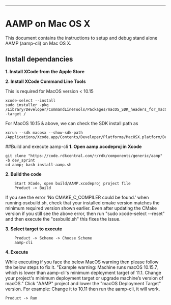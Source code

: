 ---

# AAMP on Mac OS X

This document contains the instructions to setup and debug stand alone AAMP (aamp-cli) on Mac OS X.

## Install dependancies

**1. Install XCode from the Apple Store**

**2. Install XCode Command Line Tools**

This is required for MacOS version < 10.15

```
xcode-select --install
sudo installer -pkg /Library/Developer/CommandLineTools/Packages/macOS_SDK_headers_for_macOS_<version>.pkg -target /
```

For MacOS 10.15 & above, we can check the SDK install path as
```
xcrun --sdk macosx --show-sdk-path
/Applications/Xcode.app/Contents/Developer/Platforms/MacOSX.platform/Developer/SDKs/MacOSX10.15.sdk
```


##Build and execute aamp-cli
**1. Open aamp.xcodeproj in Xcode**

```
git clone "https://code.rdkcentral.com/r/rdk/components/generic/aamp" -b dev_sprint
cd aamp; bash install-aamp.sh
```

**2. Build the code**

```
	Start XCode, open build/AAMP.xcodeproj project file
	Product -> Build
```
If you see the error 'No CMAKE_C_COMPILER could be found.' when running osxbuild.sh, check that your installed cmake version matches the minimum required version shown earlier.
Even after updating the CMake version if you still see the above error, then run "sudo xcode-select --reset" and then execute the "osxbuild.sh" this fixes the issue.


**3. Select target to execute**

```
	Product -> Scheme -> Choose Scheme
	aamp-cli
```

**4. Execute**

While executing if you face the below MacOS warning then please follow the below steps to fix it.
"Example warning: Machine runs macOS 10.15.7, which is lower than aamp-cli's minimum deployment target of 11.1. Change your project's minimum deployment target or upgrade machine’s version of macOS."
Click "AAMP" project and lower the "macOS Deployment Target" version. For example: Change it to 10.11 then run the aamp-cli, it will work.


```
Product -> Run
```
